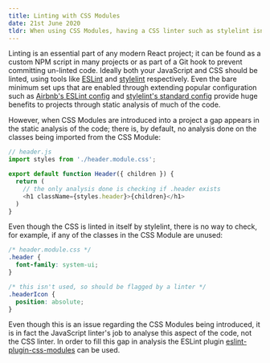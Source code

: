 ```yaml
---
title: Linting with CSS Modules
date: 21st June 2020
tldr: When using CSS Modules, having a CSS linter such as stylelint isn't enough - you also need to use JavaScript linter with functionality to lint the code loading the CSS Module classes.
---
```


Linting is an essential part of any modern React project; it can be found as a custom NPM script in many projects or as part of a Git hook to prevent committing un-linted code. Ideally both your JavaScript and CSS should be linted, using tools like [ESLint](https://eslint.org/) and [stylelint](https://stylelint.io/) respectively. Even the bare minimum set ups that are enabled through extending popular configuration such as [Airbnb's ESLint config](https://github.com/airbnb/javascript/tree/master/packages/eslint-config-airbnb) and [stylelint's standard config](https://github.com/stylelint/stylelint-config-standard) provide huge benefits to projects through static analysis of much of the code.

However, when CSS Modules are introduced into a project a gap appears in the static analysis of the code; there is, by default, no analysis done on the classes being imported from the CSS Module:

```js
// header.js
import styles from './header.module.css';

export default function Header({ children }) {
  return (
    // the only analysis done is checking if .header exists
    <h1 className={styles.header}>{children}</h1>
  )
}
```


Even though the CSS is linted in itself by stylelint, there is no way to check, for example, if any of the classes in the CSS Module are unused:

```css
/* header.module.css */
.header {
  font-family: system-ui;
}

/* this isn't used, so should be flagged by a linter */
.headerIcon {
  position: absolute;
}
```

Even though this is an issue regarding the CSS Modules being introduced, it is in fact the JavaScript linter's job to analyse this aspect of the code, not the CSS linter. In order to fill this gap in analysis the ESLint plugin [eslint-plugin-css-modules](https://www.npmjs.com/package/eslint-plugin-css-modules) can be used.